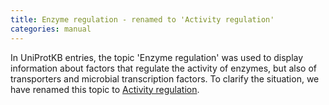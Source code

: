 ```yaml
---
title: Enzyme regulation - renamed to 'Activity regulation'
categories: manual
---
```


In UniProtKB entries, the topic 'Enzyme regulation' was used to display information about factors that regulate the activity of enzymes, but also of transporters and microbial transcription factors. To clarify the situation, we have renamed this topic to [Activity regulation](https://www.uniprot.org/help/activity%5Fregulation).
